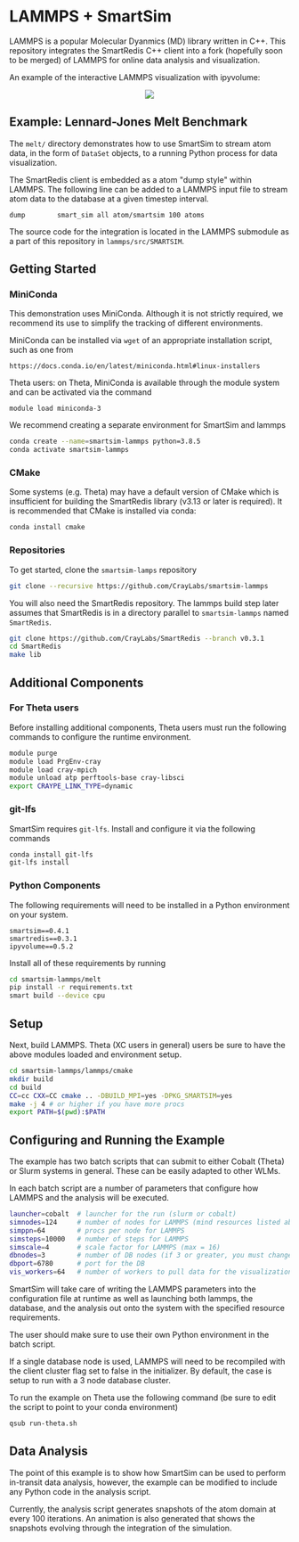 
# LAMMPS + SmartSim

LAMMPS is a popular Molecular Dyanmics (MD) library written in C++. This
repository integrates the SmartRedis C++ client into a fork (hopefully soon
to be merged) of LAMMPS for online data analysis and visualization.

An example of the interactive LAMMPS visualization with ipyvolume:

<p align="center">
  <img src="https://user-images.githubusercontent.com/13009163/135548047-a9859fa3-fec6-4ead-97ff-eaf031baac3f.png"/>
</p>

## Example: Lennard-Jones Melt Benchmark

The ``melt/`` directory demonstrates how to use SmartSim to stream
atom data, in the form of ``DataSet`` objects, to a running Python process
for data visualization.

The SmartRedis client is embedded as a atom "dump style" within LAMMPS. The
following line can be added to a LAMMPS input file to stream atom data to the
database at a given timestep interval.

```text
dump		smart_sim all atom/smartsim 100 atoms
```

The source code for the integration is located in the LAMMPS submodule as a
part of this repository in ``lammps/src/SMARTSIM``.

## Getting Started

### MiniConda

This demonstration uses MiniConda. Although it is not strictly required, we recommend its use to simplify the tracking of different environments.

MiniConda can be installed via `wget` of an appropriate installation script, such as one from

 ```https://docs.conda.io/en/latest/miniconda.html#linux-installers```

Theta users: on Theta, MiniConda is available through the module system and can be activated via the command

```module load miniconda-3```

We recommend creating a separate environment for SmartSim and lammps

```bash
conda create --name=smartsim-lammps python=3.8.5
conda activate smartsim-lammps
```

### CMake

Some systems (e.g. Theta) may have a default version of CMake which is insufficient for building the SmartRedis library
(v3.13 or later is required).  It is recommended that CMake is installed via conda:

```bash
conda install cmake
```

### Repositories

To get started, clone the `smartsim-lamps` repository

```bash
git clone --recursive https://github.com/CrayLabs/smartsim-lammps
```

You will also need the SmartRedis repository. The lammps build step later assumes that SmartRedis is in a directory parallel to ``smartsim-lammps`` named ``SmartRedis``.

```bash
git clone https://github.com/CrayLabs/SmartRedis --branch v0.3.1
cd SmartRedis
make lib
```

## Additional Components

### For Theta users

Before installing additional components, Theta users must run the following commands to configure the runtime environment.

```bash
module purge
module load PrgEnv-cray
module load cray-mpich
module unload atp perftools-base cray-libsci
export CRAYPE_LINK_TYPE=dynamic
```

### git-lfs

SmartSim requires `git-lfs`. Install and configure it via the following commands

```bash
conda install git-lfs
git-lfs install
```

### Python Components

The following requirements will need to be installed in a Python environment on your system.

```text
smartsim==0.4.1
smartredis==0.3.1
ipyvolume==0.5.2
```

Install all of these requirements by running

```bash
cd smartsim-lammps/melt
pip install -r requirements.txt
smart build --device cpu
```

## Setup


Next, build LAMMPS. Theta (XC users in general) users be sure to have the above
modules loaded and environment setup.

```bash
cd smartsim-lammps/lammps/cmake
mkdir build
cd build
CC=cc CXX=CC cmake .. -DBUILD_MPI=yes -DPKG_SMARTSIM=yes
make -j 4 # or higher if you have more procs
export PATH=$(pwd):$PATH
```

## Configuring and Running the Example

The example has two batch scripts that can submit to either Cobalt (Theta)
or Slurm systems in general. These can be easily adapted to other WLMs.

In each batch script are a number of parameters that configure how LAMMPS
and the analysis will be executed.

```bash
launcher=cobalt  # launcher for the run (slurm or cobalt)
simnodes=124     # number of nodes for LAMMPS (mind resources listed above)
simppn=64        # procs per node for LAMMPS
simsteps=10000   # number of steps for LAMMPS
simscale=4       # scale factor for LAMMPS (max = 16)
dbnodes=3        # number of DB nodes (if 3 or greater, you must change cluster flag in analysis script)
dbport=6780      # port for the DB
vis_workers=64   # number of workers to pull data for the visualization (max = nproc on single node)
```

SmartSim will take care of writing the LAMMPS parameters into the configuration
file at runtime as well as launching both lammps, the database, and the analysis
out onto the system with the specified resource requirements.

The user should make sure to use their own Python environment in the batch script.

If a single database node is used, LAMMPS will need to be recompiled with the client
cluster flag set to false in the initializer. By default, the case is setup to run
with a 3 node database cluster.

To run the example on Theta use the following command (be sure to edit the script to point to your conda environment)

```bash
qsub run-theta.sh
```

## Data Analysis

The point of this example is to show how SmartSim can be used to perform in-transit
data analysis, however, the example can be modified to include any Python code in
the analysis script.

Currently, the analysis script generates snapshots of the atom domain at every 100 iterations.
An animation is also generated that shows the snapshots evolving through the integration
of the simulation.



